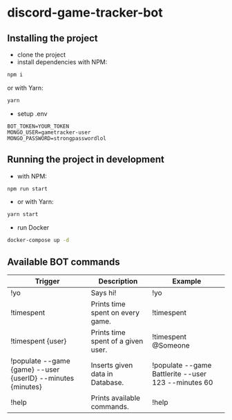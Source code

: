 # discord-game-tracker-bot

## Installing the project

- clone the project
- install dependencies
with NPM:
```bash
npm i
```
or with Yarn:
```bash
yarn
```
- setup .env
```
BOT_TOKEN=YOUR_TOKEN
MONGO_USER=gametracker-user
MONGO_PASSWORD=strongpasswordlol
```

## Running the project in development
- with NPM:
```bash
npm run start
```
- or with Yarn:
```bash
yarn start
```
- run Docker
```bash
docker-compose up -d
```

## Available BOT commands

| Trigger | Description | Example |
|---|---|---|
| !yo | Says hi! | !yo |
| !timespent | Prints time spent on every game. | !timespent |
| !timespent {user} | Prints time spent of a given user. | !timespent @Someone |
| !populate --game {game} --user {userID} --minutes {minutes} | Inserts given data in Database. | !populate --game Battlerite --user 123 --minutes 60 |
| !help | Prints available commands. | !help |
